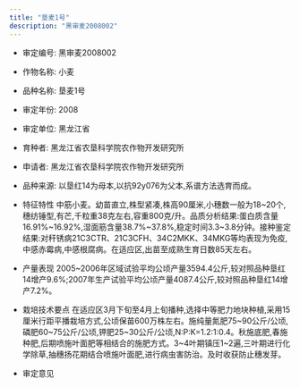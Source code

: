 ```yaml
---
title: "垦麦1号"
description: "黑审麦2008002"
---
```

* 审定编号:  黑审麦2008002

*  作物名称:  小麦

*  品种名称:  垦麦1号

*  审定年份:  2008

*  审定单位:  黑龙江省

* 育种者:  黑龙江省农垦科学院农作物开发研究所

*  申请者:  黑龙江省农垦科学院农作物开发研究所

*  品种来源:  以垦红14为母本,以抗92y076为父本,系谱方法选育而成。

*  特征特性
中筋小麦。幼苗直立,株型紧凑,株高90厘米,小穗数一般为18~20个,穗纺锤型,有芒,千粒重38克左右,容重800克/升。品质分析结果:蛋白质含量16.91%~16.92%,湿面筋含量38.7%~37.8%,稳定时间3.3~3.8分钟。接种鉴定结果:对秆锈病21C3CTR、21C3CFH、34C2MKK、34MKG等均表现为免疫,中感赤霉病,中感根腐病。在适应区,出苗至成熟生育日数85天左右。

*  产量表现
2005~2006年区域试验平均公顷产量3594.4公斤,较对照品种垦红14增产9.6%;2007年生产试验平均公顷产量4087.4公斤,较对照品种垦红14增产7.2%。

*  栽培技术要点
在适应区3月下旬至4月上旬播种,选择中等肥力地块种植,采用15厘米行距平播栽培方式,公顷保苗600万株左右。施纯量氮肥75~90公斤/公顷,磷肥60~75公斤/公顷,钾肥25~30公斤/公顷,N:P:K=1.2:1:0.4。秋施底肥,春施种肥,后期喷施叶面肥等相结合的施肥方式。3~4叶期镇压1~2遍,三叶期进行化学除草,抽穗扬花期结合喷施叶面肥,进行病虫害防治。及时收获防止穗发芽。

*  审定意见


